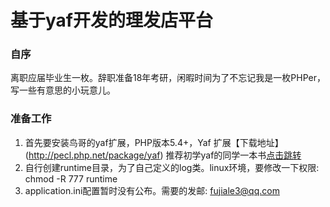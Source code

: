 # 基于yaf开发的理发店平台
### 自序  
离职应届毕业生一枚。辞职准备18年考研，闲暇时间为了不忘记我是一枚PHPer，写一些有意思的小玩意儿。  
### 准备工作
1. 首先要安装鸟哥的yaf扩展，PHP版本5.4+，Yaf 扩展【下载地址】(http://pecl.php.net/package/yaf) 推荐初学yaf的同学一本书[点击跳转](https://www.kancloud.cn/chunice/yaf-php7/428436)
2. 自行创建runtime目录，为了自己定义的log类。linux环境，要修改一下权限: chmod -R 777 runtime
3. application.ini配置暂时没有公布。需要的发邮: [fujiale3@qq.com](https://mail.qq.com)

